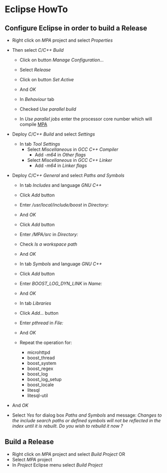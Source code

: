 # Eclipse HowTo

## Configure Eclipse in order to build a Release

 * Right click on *MPA* project and select *Properties*

 * Then select *C/C++ Build*
	* Click on button *Manage Configuration...*
	* Select *Release*
	* Click on button *Set Active*
	* And *OK*

	* In *Behaviour* tab
	* Checked *Use parallel build*
	* In *Use parallel jobs* enter the processor core number which will compile [MPA](https://github.com/cyosp/MPA)

 * Deploy *C/C++ Build* and select *Settings*

	* In tab *Tool Settings*
		* Select *Miscellaneous* in *GCC C++ Compiler*
			* Add *-m64* in *Other flags*
		* Select *Miscellaneous* in *GCC C++ Linker*
			* Add *-m64* in *Linker flags*

 * Deploy *C/C++ General* and select *Paths and Symbols*

	* In tab *Includes* and language *GNU C++*
	* Click *Add* button
	* Enter */usr/local/include/boost* in *Directory:*
	* And *OK*

	* Click *Add* button
	* Enter */MPA/src* in *Directory:*
	* Check *Is a workspace path*
	* And *OK*

	* In tab *Symbols* and language *GNU C++*
	* Click *Add* button
	* Enter *BOOST_LOG_DYN_LINK* in *Name:*
	* And *OK*

	* In tab *Libraries*
	* Click *Add...* button
	* Enter *pthread* in *File:*
	* And *OK*
	* Repeat the operation for:
		* microhttpd
		* boost_thread
		* boost_system
		* boost_regex
		* boost_log
		* boost_log_setup
		* boost_locale
		* litesql
		* litesql-util

 * And *OK*
 * Select *Yes* for dialog box *Paths and Symbols* and message: *Changes to the include search paths or defined symbols will not be reflected in the index until it is rebuilt. Do you wish to rebuild it now ?*

## Build a Release

 * Right click on *MPA* project and select *Build Project*
OR
 * Select *MPA* project
 * In *Project* Eclipse menu select *Build Project*
